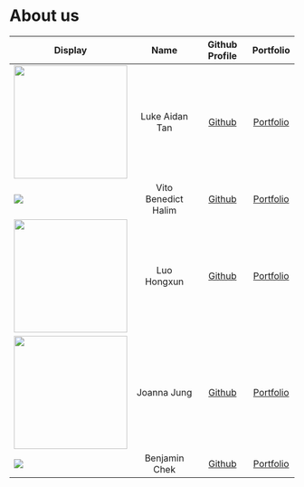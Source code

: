 # About us

| Display                                                                                                                                                                                                                  |        Name         |             Github Profile              |             Portfolio             |
|--------------------------------------------------------------------------------------------------------------------------------------------------------------------------------------------------------------------------|:-------------------:|:---------------------------------------:|:---------------------------------:|
| <img src="https://avatars.githubusercontent.com/u/178822703?v=4" width="200">                                                                                                                                            |   Luke Aidan Tan    | [Github](https://github.com/lukeai-tan) | [Portfolio](team/lukeai-tan.md) |
| ![](https://media.licdn.com/dms/image/v2/D5603AQH18m1LLlHhQQ/profile-displayphoto-shrink_200_200/B56ZTQ9X.XHwAc-/0/1738672538423?e=1763596800&v=beta&t=yKMFLNfCoKoLJ6CALKRMbyhg-q9XcAcqPTXEVtMJHnQ)                      | Vito Benedict Halim |   [Github](https://github.com/V1T0bh)   |  [Portfolio](team/v1t0bh.md)  |
| <img src="https://i2-prod.mirror.co.uk/article29581465.ece/ALTERNATES/s1200d/0_Paddington-Bear-the-movie.jpg" width="200">                                                                                               |     Luo Hongxun     | [Github](https://github.com/BestBearrr) |   [Portfolio](team/hongxun.md)    |
| <img src = "https://media.licdn.com/dms/image/v2/D5603AQGXs5Gmo4Mc_w/profile-displayphoto-shrink_800_800/B56ZVI6c92HsAc-/0/1740685037956?e=1762387200&v=beta&t=UehrMqcYM3baiqLZlEcjGiGGzzx_rp9AECZp6yAZ4KI" width="200"> |     Joanna Jung     |      [Github](https://github.com/joannaj00)      |  [Portfolio](team/joannaJung.md)  |
| ![](https://media.licdn.com/dms/image/v2/D5603AQFwr-8mb0WrOg/profile-displayphoto-shrink_200_200/B56ZdZbE8iGoAY-/0/1749551961451?e=1762387200&v=beta&t=L56PmTjCDQfV0fSfPcm8cy1xRJpJfjQqvkJonj-y-Qw)                      |     Benjamin Chek     |      [Github](https://github.com/BenyAlbatross)      |  [Portfolio](team/benjaminChek.md)  |
